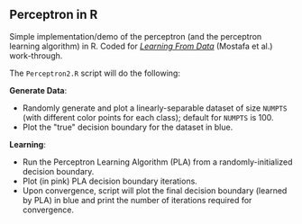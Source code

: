 ## Perceptron in R

Simple implementation/demo of the perceptron (and the perceptron learning algorithm) in R. Coded for [*Learning From Data*](https://work.caltech.edu/telecourse.html) (Mostafa et al.) work-through. 

The `Perceptron2.R` script will do the following: 

**Generate Data**: 

* Randomly generate and plot a linearly-separable dataset of size `NUMPTS` (with different color points for each class); default for `NUMPTS` is 100. 
* Plot the "true" decision boundary for the dataset in blue. 

**Learning**: 

* Run the Perceptron Learning Algorithm (PLA) from a randomly-initialized decision boundary. 
*  Plot (in pink) PLA decision boundary iterations.
*  Upon convergence, script will plot the final decision boundary (learned by PLA) in blue and print the number of iterations required for convergence. 